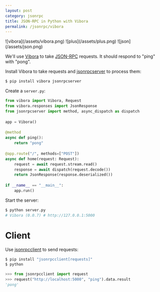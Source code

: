 ```yaml
---
layout: post
category: jsonrpc
title: JSON-RPC in Python with Vibora
permalink: /jsonrpc/vibora
---
```

<div class="wide-logos" markdown="1">
![vibora](/assets/vibora.png)
![plus](/assets/plus.png)
![json](/assets/json.png)
</div>

We'll use [Vibora](https://vibora.io/) to take
[JSON-RPC](http://www.jsonrpc.org/) requests. It should respond to "ping" with
"pong".

Install Vibora to take requests and
[jsonrpcserver](http://jsonrpcserver.readthedocs.io/) to process them:

```sh
$ pip install vibora jsonrpcserver
```
Create a `server.py`:

```python
from vibora import Vibora, Request
from vibora.responses import JsonResponse
from jsonrpcserver import method, async_dispatch as dispatch

app = Vibora()

@method
async def ping():
    return "pong"

@app.route("/", methods=["POST"])
async def home(request: Request):
    request = await request.stream.read()
    response = await dispatch(request.decode())
    return JsonResponse(response.deserialized())

if __name__ == "__main__":
    app.run()
```

Start the server:

```sh
$ python server.py
# Vibora (0.0.7) # http://127.0.0.1:5000
```

Client
======
Use [jsonrpcclient](http://jsonrpcclient.readthedocs.io/) to send requests:

```sh
$ pip install "jsonrpcclient[requests]"
$ python
```
```python
>>> from jsonrpcclient import request
>>> request("http://localhost:5000", "ping").data.result
'pong'
```

